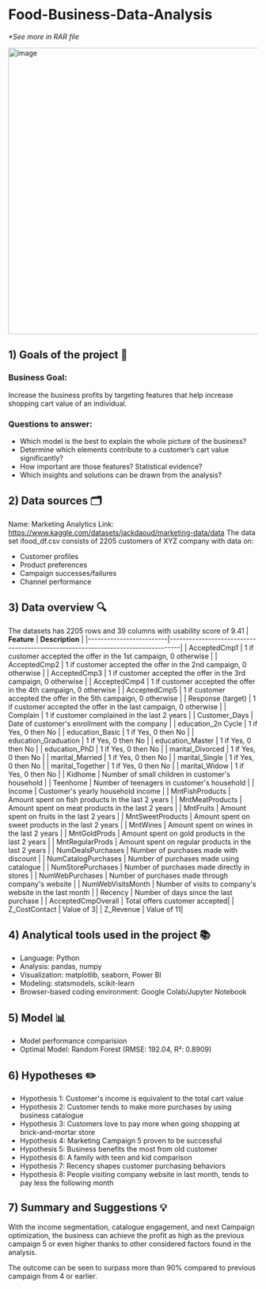 # Food-Business-Data-Analysis
_*See more in RAR file_

<img width="926" height="577" alt="image" src="https://github.com/user-attachments/assets/4c24cdd3-7066-4ccb-8a38-e6db60f58e9b" />

## 1) Goals of the project 🎯
### Business Goal: 
Increase the business profits by targeting features that help increase shopping cart value of an individual.
### Questions to answer:
- Which model is the best to explain the whole picture of the business?
- Determine which elements contribute to a customer’s cart value significantly?
- How important are those features? Statistical evidence?
- Which insights and solutions can be drawn from the analysis?

## 2) Data sources 🗂️
Name: Marketing Analytics
Link: https://www.kaggle.com/datasets/jackdaoud/marketing-data/data
The data set ifood_df.csv consists of 2205 customers of XYZ company with data on:
- Customer profiles
- Product preferences
- Campaign successes/failures
- Channel performance

## 3) Data overview 🔍
The datasets has 2205 rows and 39 columns with usability score of 9.41
| **Feature**             | **Description**                                                                 |
|-------------------------|---------------------------------------------------------------------------------|
| AcceptedCmp1            | 1 if customer accepted the offer in the 1st campaign, 0 otherwise               |
| AcceptedCmp2            | 1 if customer accepted the offer in the 2nd campaign, 0 otherwise               |
| AcceptedCmp3            | 1 if customer accepted the offer in the 3rd campaign, 0 otherwise               |
| AcceptedCmp4            | 1 if customer accepted the offer in the 4th campaign, 0 otherwise               |
| AcceptedCmp5            | 1 if customer accepted the offer in the 5th campaign, 0 otherwise               |
| Response (target)       | 1 if customer accepted the offer in the last campaign, 0 otherwise              |
| Complain                | 1 if customer complained in the last 2 years                                    |
| Customer_Days              | Date of customer's enrollment with the company                                  |
| education_2n Cycle      |  1 if Yes, 0 then No                                                                               |
| education_Basic         | 1 if Yes, 0 then No                                                                                |
| education_Graduation    | 1 if Yes, 0 then No                                                                                |
| education_Master        |  1 if Yes, 0 then No                                                                               |
| education_PhD           |  1 if Yes, 0 then No                                                                               |
| marital_Divorced        | 1 if Yes, 0 then No                                                                                |
| marital_Married         | 1 if Yes, 0 then No                                                                                |
| marital_Single          |  1 if Yes, 0 then No                                                                               |
| marital_Together        | 1 if Yes, 0 then No                                                                                |
| marital_Widow           | 1 if Yes, 0 then No                                                                                 |
| Kidhome                 | Number of small children in customer's household                                |
| Teenhome                | Number of teenagers in customer's household                                     |
| Income                  | Customer's yearly household income                                              |
| MntFishProducts         | Amount spent on fish products in the last 2 years                               |
| MntMeatProducts         | Amount spent on meat products in the last 2 years                               |
| MntFruits               | Amount spent on fruits in the last 2 years                                      |
| MntSweetProducts        | Amount spent on sweet products in the last 2 years                              |
| MntWines                | Amount spent on wines in the last 2 years                                       |
| MntGoldProds            | Amount spent on gold products in the last 2 years                               |
| MntRegularProds                 | Amount spent on regular products in the last 2 years                                         |
| NumDealsPurchases       | Number of purchases made with discount                                          |
| NumCatalogPurchases     | Number of purchases made using catalogue                                        |
| NumStorePurchases       | Number of purchases made directly in stores                                     |
| NumWebPurchases         | Number of purchases made through company's website                              |
| NumWebVisitsMonth       | Number of visits to company's website in the last month                         |
| Recency                 | Number of days since the last purchase                                          |
| AcceptedCmpOverall                 | Total offers customer accepted|
| Z_CostContact                 | Value of 3|
| Z_Revenue	                 | Value of 11|
          

## 4) Analytical tools used in the project 📚
- Language: Python
- Analysis: pandas, numpy
- Visualization: matplotlib, seaborn, Power BI
- Modeling: statsmodels, scikit-learn
- Browser-based coding environment: Google Colab/Jupyter Notebook

## 5) Model 📊
- Model performance comparision
- Optimal Model: Random Forest (RMSE: 192.04, R²: 0.8909)

## 6) Hypotheses ✏️
- Hypothesis 1: Customer's income is equivalent to the total cart value
- Hypothesis 2: Customer tends to make more purchases by using business catalogue
- Hypothesis 3: Customers love to pay more when going shopping at brick-and-mortar store
- Hypothesis 4: Marketing Campaign 5 proven to be successful
- Hypothesis 5: Business benefits the most from old customer
- Hypothesis 6: A family with teen and kid comparison
- Hypothesis 7: Recency shapes customer purchasing behaviors
- Hypothesis 8: People visiting company website in last month, tends to pay less the following month

## 7) Summary and Suggestions 💡

With the income segmentation, catalogue engagement, and next Campaign optimization, the business can achieve the profit as high as the previous campaign 5 or even higher thanks to other considered factors found in the analysis.

The outcome can be seen to surpass more than 90% compared to previous campaign from 4 or earlier.

